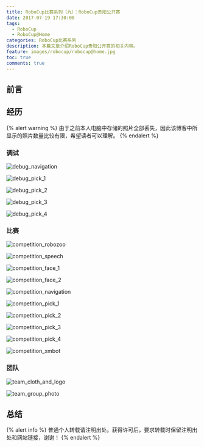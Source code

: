 ```yaml
---
title: RoboCup比赛系列（九）：RoboCup贵阳公开赛
date: 2017-07-19 17:30:00
tags:
  - RoboCup
  - RoboCup@Home
categories: RoboCup比赛系列
description: 本篇文章介绍RoboCup贵阳公开赛的相关内容。
feature: images/robocup/robocup@home.jpg
toc: true
comments: true
---
```


## 前言



<!--more-->

## 经历

{% alert warning %}
由于之前本人电脑中存储的照片全部丢失，因此该博客中所显示的照片数量比较有限，希望读者可以理解。
{% endalert %}

### 调试

![debug_navigation](../../../../../images/guiyang/debug/debug_navigation.jpg)

![debug_pick_1](../../../../../images/guiyang/debug/debug_pick_1.jpg)

![debug_pick_2](../../../../../images/guiyang/debug/debug_pick_2.jpg)

![debug_pick_3](../../../../../images/guiyang/debug/debug_pick_3.jpg)

![debug_pick_4](../../../../../images/guiyang/debug/debug_pick_4.jpg)

### 比赛

![competition_robozoo](../../../../../images/guiyang/competition/competition_robozoo.jpg)

![competition_speech](../../../../../images/guiyang/competition/competition_speech.jpg)

![competition_face_1](../../../../../images/guiyang/competition/competition_face_1.jpg)

![competition_face_2](../../../../../images/guiyang/competition/competition_face_2.jpg)

![competition_navigation](../../../../../images/guiyang/competition/competition_navigation.jpg)

![competition_pick_1](../../../../../images/guiyang/competition/competition_pick_1.jpg)

![competition_pick_2](../../../../../images/guiyang/competition/competition_pick_2.jpg)

![competition_pick_3](../../../../../images/guiyang/competition/competition_pick_3.jpg)

![competition_pick_4](../../../../../images/guiyang/competition/competition_pick_4.jpg)

![competition_xmbot](../../../../../images/guiyang/competition/competition_xmbot.jpg)

### 团队

![team_cloth_and_logo](../../../../../images/guiyang/team/team_cloth_and_logo.jpg)

![team_group_photo](../../../../../images/guiyang/team/team_group_photo.jpg)

## 总结

{% alert info %}
普通个人转载请注明出处。获得许可后，要求转载时保留注明出处和网站链接，谢谢！
{% endalert %}
